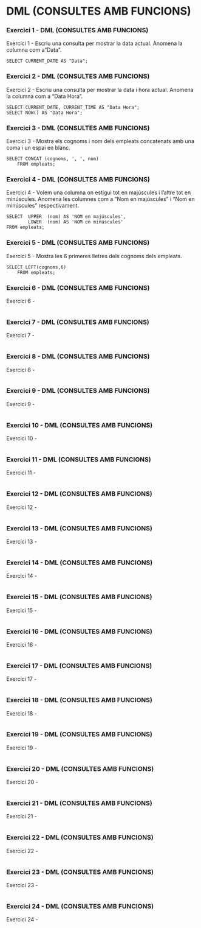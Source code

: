 # DML (CONSULTES AMB FUNCIONS)

### **Exercici 1 - DML (CONSULTES AMB FUNCIONS)**
Exercici 1 - Escriu una consulta per mostrar la data actual. Anomena la columna com a“Data”.

```mysql
SELECT CURRENT_DATE AS "Data";
```
### **Exercici 2 - DML (CONSULTES AMB FUNCIONS)**
Exercici 2 - Escriu una consulta per mostrar la data i hora actual. Anomena la columna com a “Data Hora”.

```mysql
SELECT CURRENT_DATE, CURRENT_TIME AS "Data Hora";
SELECT NOW() AS "Data Hora";
```
### **Exercici 3 - DML (CONSULTES AMB FUNCIONS)**
Exercici 3 - Mostra els cognoms i nom dels empleats concatenats amb una coma i un espai en blanc.

```mysql
SELECT CONCAT (cognoms, ', ', nom)
	FROM empleats;
```
### **Exercici 4 - DML (CONSULTES AMB FUNCIONS)**
Exercici 4 - Volem una columna on estigui tot en majúscules i l’altre tot en minúscules. Anomena les columnes com a “Nom en majúscules” i “Nom en minúscules” respectivament.

```mysql
SELECT 	UPPER  (nom) AS 'NOM en majúscules',
		LOWER  (nom) AS 'NOM en minúscules'
FROM empleats;
```
### **Exercici 5 - DML (CONSULTES AMB FUNCIONS)**
Exercici 5 - Mostra les 6 primeres lletres dels cognoms dels empleats.

```mysql
SELECT LEFT(cognoms,6)
	FROM empleats;
```
### **Exercici 6 - DML (CONSULTES AMB FUNCIONS)**
Exercici 6 - 

```mysql

```
### **Exercici 7 - DML (CONSULTES AMB FUNCIONS)**
Exercici 7 - 

```mysql

```
### **Exercici 8 - DML (CONSULTES AMB FUNCIONS)**
Exercici 8 - 

```mysql

```
### **Exercici 9 - DML (CONSULTES AMB FUNCIONS)**
Exercici 9 - 

```mysql

```
### **Exercici 10 - DML (CONSULTES AMB FUNCIONS)**
Exercici 10 - 

```mysql

```
### **Exercici 11 - DML (CONSULTES AMB FUNCIONS)**
Exercici 11 - 

```mysql

```
### **Exercici 12 - DML (CONSULTES AMB FUNCIONS)**
Exercici 12 - 

```mysql

```
### **Exercici 13 - DML (CONSULTES AMB FUNCIONS)**
Exercici 13 - 

```mysql

```
### **Exercici 14 - DML (CONSULTES AMB FUNCIONS)**
Exercici 14 - 

```mysql

```
### **Exercici 15 - DML (CONSULTES AMB FUNCIONS)**
Exercici 15 - 

```mysql

```
### **Exercici 16 - DML (CONSULTES AMB FUNCIONS)**
Exercici 16 - 

```mysql

```
### **Exercici 17 - DML (CONSULTES AMB FUNCIONS)**
Exercici 17 - 

```mysql

```
### **Exercici 18 - DML (CONSULTES AMB FUNCIONS)**
Exercici 18 - 

```mysql

```
### **Exercici 19 - DML (CONSULTES AMB FUNCIONS)**
Exercici 19 - 

```mysql

```
### **Exercici 20 - DML (CONSULTES AMB FUNCIONS)**
Exercici 20 - 

```mysql

```
### **Exercici 21 - DML (CONSULTES AMB FUNCIONS)**
Exercici 21 - 

```mysql

```
### **Exercici 22 - DML (CONSULTES AMB FUNCIONS)**
Exercici 22 - 

```mysql

```
### **Exercici 23 - DML (CONSULTES AMB FUNCIONS)**
Exercici 23 - 

```mysql

```
### **Exercici 24 - DML (CONSULTES AMB FUNCIONS)**
Exercici 24 - 

```mysql

```
